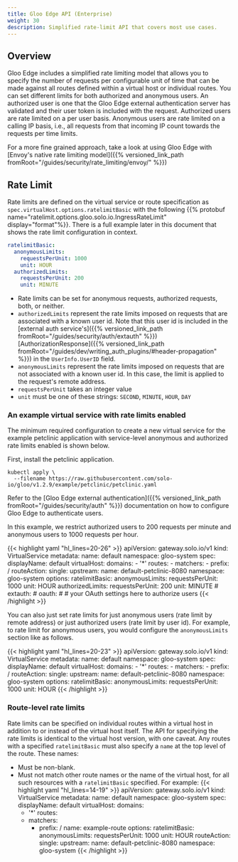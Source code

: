```yaml
---
title: Gloo Edge API (Enterprise)
weight: 30
description: Simplified rate-limit API that covers most use cases.
---
```


## Overview

Gloo Edge includes a simplified rate limiting model that allows you to specify the number of requests per configurable unit of time that can be made against all routes defined within a virtual host or individual routes. You can set different limits for both authorized and anonymous users. An authorized user is one that the Gloo Edge external authentication server has validated and their user token is included with the request. Authorized users are rate limited on a per user basis. Anonymous users are rate limited on a calling IP basis, i.e., all requests from that incoming IP count towards the requests per time limits.

For a more fine grained approach, take a look at using Gloo Edge with [Envoy's native rate limiting model]({{% versioned_link_path fromRoot="/guides/security/rate_limiting/envoy/" %}})

## Rate Limit

Rate limits are defined on the virtual service or route specification as `spec.virtualHost.options.ratelimitBasic` with the following {{% protobuf name="ratelimit.options.gloo.solo.io.IngressRateLimit" display="format"%}}. There is a full example later in this document that shows the rate limit configuration in context.

```yaml
ratelimitBasic:
  anonymousLimits:
    requestsPerUnit: 1000
    unit: HOUR
  authorizedLimits:
    requestsPerUnit: 200
    unit: MINUTE
```

- Rate limits can be set for anonymous requests, authorized requests, both, or neither.
- `authorizedLimits` represent the rate limits imposed on requests that are associated with a known user id. Note that this user id is included in the [external auth service's]({{% versioned_link_path fromRoot="/guides/security/auth/extauth" %}}) [AuthorizationResponse]({{% versioned_link_path fromRoot="/guides/dev/writing_auth_plugins/#header-propagation" %}}) in the `UserInfo.UserID` field.
- `anonymousLimits` represent the rate limits imposed on requests that are not associated with a known user id. In this case, the limit is applied to the request's remote address.
- `requestsPerUnit` takes an integer value
- `unit` must be one of these strings: `SECOND`, `MINUTE`, `HOUR`, `DAY`

### An example virtual service with rate limits enabled

The minimum required configuration to create a new virtual service for the example petclinic application with service-level anonymous and authorized rate limits enabled is shown below.

First, install the petclinic application.

```shell
kubectl apply \
  --filename https://raw.githubusercontent.com/solo-io/gloo/v1.2.9/example/petclinic/petclinic.yaml
```

Refer to the [Gloo Edge external authentication]({{% versioned_link_path fromRoot="/guides/security/auth" %}}) documentation on how to configure Gloo Edge to authenticate users.

In this example, we restrict authorized users to 200 requests per minute and anonymous users to 1000 requests per hour.

{{< highlight yaml "hl_lines=20-26" >}}
apiVersion: gateway.solo.io/v1
kind: VirtualService
metadata:
  name: default
  namespace: gloo-system
spec:
  displayName: default
  virtualHost:
    domains:
    - '*'
    routes:
    - matchers:
      - prefix: /
      routeAction:
        single:
          upstream:
            name: default-petclinic-8080
            namespace: gloo-system
    options:
      ratelimitBasic:
        anonymousLimits:
          requestsPerUnit: 1000
          unit: HOUR
        authorizedLimits:
          requestsPerUnit: 200
          unit: MINUTE
    # extauth:
    #   oauth:
    #     # your OAuth settings here to authorize users
{{< /highlight >}}

You can also just set rate limits for just anonymous users (rate limit by remote address) or just authorized users (rate limit by user id). For example, to rate limit for anonymous users, you would configure the `anonymousLimits` section like as follows.

{{< highlight yaml "hl_lines=20-23" >}}
apiVersion: gateway.solo.io/v1
kind: VirtualService
metadata:
  name: default
  namespace: gloo-system
spec:
  displayName: default
  virtualHost:
    domains:
    - '*'
    routes:
    - matchers:
      - prefix: /
      routeAction:
        single:
          upstream:
            name: default-petclinic-8080
            namespace: gloo-system
    options:
      ratelimitBasic:
        anonymousLimits:
          requestsPerUnit: 1000
          unit: HOUR
{{< /highlight >}}

### Route-level rate limits

Rate limits can be specified on individual routes within a virtual host in addition to or instead of the virtual host itself. The API for specifying the rate limits is identical to the virtual host version, with one caveat. Any routes with a specified `ratelimitBasic` must also specify a `name` at the top level of the route. These names:
* Must be non-blank.
* Must not match other route names or the name of the virtual host, for all such resources with a `ratelimitBasic` specified.
For example:
{{< highlight yaml "hl_lines=14-19" >}}
apiVersion: gateway.solo.io/v1
kind: VirtualService
metadata:
  name: default
  namespace: gloo-system
spec:
  displayName: default
  virtualHost:
    domains:
    - '*'
    routes:
    - matchers:
      - prefix: /
      name: example-route
      options:
        ratelimitBasic:
          anonymousLimits:
            requestsPerUnit: 1000
            unit: HOUR
      routeAction:
        single:
          upstream:
            name: default-petclinic-8080
            namespace: gloo-system
{{< /highlight >}}
